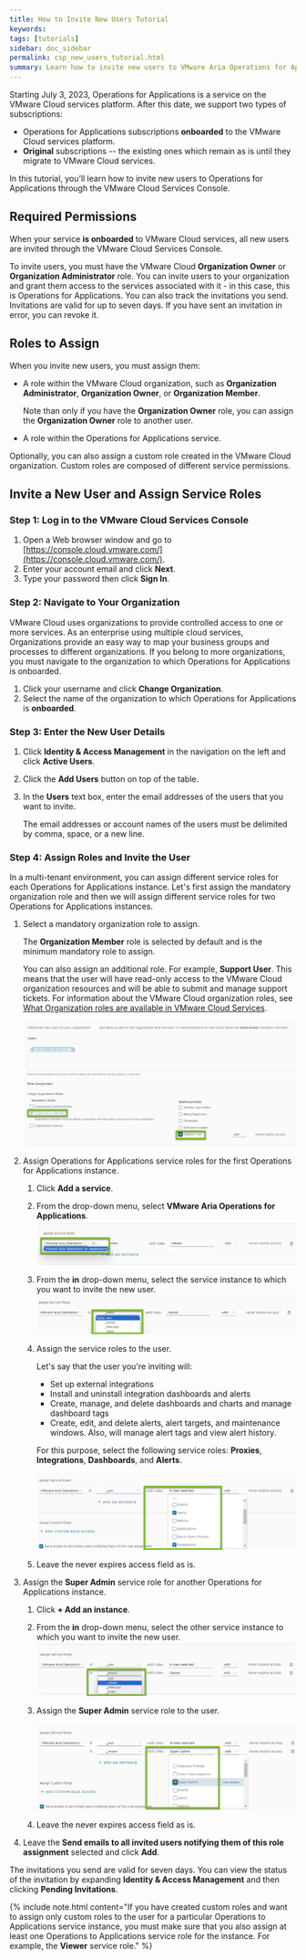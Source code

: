 ```yaml
---
title: How to Invite New Users Tutorial
keywords:
tags: [tutorials]
sidebar: doc_sidebar
permalink: csp_new_users_tutorial.html
summary: Learn how to invite new users to VMware Aria Operations for Applications through the VMware Cloud Services Console.
---
```


Starting July 3, 2023, Operations for Applications is a service on the VMware Cloud services platform. After this date, we support two types of subscriptions: 
* Operations for Applications subscriptions **onboarded** to the VMware Cloud services platform.
* **Original** subscriptions -- the existing ones which remain as is until they migrate to VMware Cloud services. 

In this tutorial, you’ll learn how to invite new users to Operations for Applications through the VMware Cloud Services Console.

## Required Permissions

When your service **is onboarded** to VMware Cloud services, all new users are invited through the VMware Cloud Services Console. 

To invite users, you must have the VMware Cloud **Organization Owner** or **Organization Administrator** role. You can invite users to your organization and grant them access to the services associated with it - in this case, this is Operations for Applications. You can also track the invitations you send. Invitations are valid for up to seven days. If you have sent an invitation in error, you can revoke it.


## Roles to Assign

When you invite new users, you must assign them:

* A role within the VMware Cloud organization, such as **Organization Administrator**, **Organization Owner**, or **Organization Member**. 
    
  Note than only if you have the **Organization Owner** role, you can assign the **Organization Owner** role to another user.

* A role within the Operations for Applications service. 

Optionally, you can also assign a custom role created in the VMware Cloud organization. Custom roles are composed of different service permissions.

## Invite a New User and Assign Service Roles

### Step 1: Log in to the VMware Cloud Services Console

1. Open a Web browser window and go to [https://console.cloud.vmware.com/](https://console.cloud.vmware.com/).
1. Enter your account email and click **Next**.
2. Type your password then click **Sign In**.

### Step 2: Navigate to Your Organization

VMware Cloud uses organizations to provide controlled access to one or more services. As an enterprise using multiple cloud services, Organizations provide an easy way to map your business groups and processes to different organizations. If you belong to more organizations, you must navigate to the organization to which Operations for Applications is onboarded. 

1. Click your username and click **Change Organization**.
2. Select the name of the organization to which Operations for Applications is **onboarded**. 

### Step 3: Enter the New User Details

1. Click **Identity & Access Management** in the navigation on the left and click **Active Users**.
2. Click the **Add Users** button on top of the table.
3. In the **Users** text box, enter the email addresses of the users that you want to invite.
   
   The email addresses or account names of the users must be delimited by comma, space, or a new line.

### Step 4: Assign Roles and Invite the User

In a multi-tenant environment, you can assign different service roles for each Operations for Applications instance. Let's first assign the mandatory organization role and then we will assign different service roles for two Operations for Applications instances. 

1. Select a mandatory organization role to assign.

   The **Organization Member** role is selected by default and is the minimum mandatory role to assign. 
   
   You can also assign an additional role. For example, **Support User**. This means that the user will have read-only access to the VMware Cloud organization resources and will be able to submit and manage support tickets. For information about the VMware Cloud organization roles, see [What Organization roles are available in VMware Cloud Services](https://docs.vmware.com/en/VMware-Cloud-services/services/Using-VMware-Cloud-Services/GUID-C11D3AAC-267C-4F16-A0E3-3EDF286EBE53.html).

   ![A screenshot with the Organization Member role, selected by default and the Support user additional role selected.](images/csp-mandatory-roles.png)

2. Assign Operations for Applications service roles for the first Operations for Applications instance.
   1. Click **Add a service**.
   1. From the drop-down menu, select **VMware Aria Operations for Applications**.
      ![A screenshot with the Operations for Applications service selected.](images/csp-select-service.png)
   1. From the **in** drop-down menu, select the service instance to which you want to invite the new user.
      ![A screenshot with the Operations for Applications service instance selected.](images/csp-select-aoa-service.png)
   1. Assign the service roles to the user.

      Let's say that the user you're inviting will:
   
      * Set up external integrations
      * Install and uninstall integration dashboards and alerts
      * Create, manage, and delete dashboards and charts and manage dashboard tags
      * Create, edit, and delete alerts, alert targets, and maintenance windows. Also, will manage alert tags and view alert history.

      For this purpose, select the following service roles: **Proxies**, **Integrations**, **Dashboards**, and **Alerts**.

      ![A screenshot with the Operations for Applications roles selected.](images/csp-assign-service-roles.png)
   1. Leave the never expires access field as is.

3. Assign the **Super Admin** service role for another Operations for Applications instance.
   
   1. Click **+ Add an instance**.
   1. From the **in** drop-down menu, select the other service instance to which you want to invite the new user.
      ![A screenshot with the Operations for Applications service instance selected.](images/csp-select-another-service.png)
   1. Assign the **Super Admin** service role to the user.

      ![A screenshot with the Operations for Applications roles selected.](images/csp-assign-superadmin-service-role.png)
   1. Leave the never expires access field as is.
4. Leave the **Send emails to all invited users notifying them of this role assignment** selected and click **Add**.

The invitations you send are valid for seven days. You can view the status of the invitation by expanding **Identity & Access Management** and then clicking **Pending Invitations**.

{% include note.html content="If you have created custom roles and want to assign only custom roles to the user for a particular Operations to Applications service instance, you must make sure that you also assign at least one Operations to Applications service role for the instance. For example, the **Viewer** service role." %}
